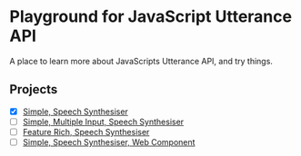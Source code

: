 # Playground for JavaScript Utterance API

A place to learn more about JavaScripts Utterance API, and try things.

<!-- 
## Notes

- [ ] [course-title; author](link)
- [x] [course-title; author](link) *last updated: ##/##/##* 

-->

## Projects

- [x] [Simple, Speech Synthesiser](projects/versions/simple/)
- [ ] [Simple, Multiple Input, Speech Synthesiser](projects/versions/simple/multiple-inputs/)
- [ ] [Feature Rich, Speech Synthesiser](projects/versions/feature-rich/)
- [ ] [Simple, Speech Synthesiser, Web Component]()

<!-- 
- [ ] [course-title; author](notes-link) project-title (file-path)
- [ ] [course-title; author](notes-link) [projects](link)
- [x] project-title (file-path) *last updated: ##/##/##* 
-->

<!-- ## Resources -->

<!-- - [ ] [title](link) -->
<!-- - [x] [title](link) *last review: ##/##/##* -->